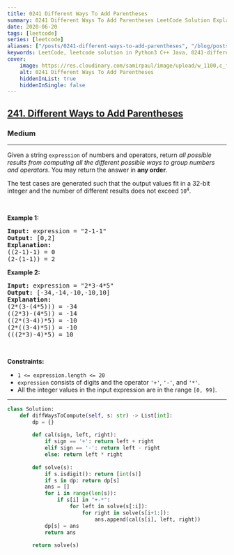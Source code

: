 ```yaml
---
title: 0241 Different Ways To Add Parentheses
summary: 0241 Different Ways To Add Parentheses LeetCode Solution Explained
date: 2020-06-20
tags: [leetcode]
series: [leetcode]
aliases: ["/posts/0241-different-ways-to-add-parentheses", "/blog/posts/0241-different-ways-to-add-parentheses", "/0241-different-ways-to-add-parentheses"]
keywords: LeetCode, leetcode solution in Python3 C++ Java, 0241-different-ways-to-add-parentheses solution
cover:
    image: https://res.cloudinary.com/samirpaul/image/upload/w_1100,c_fit,co_rgb:FFFFFF,l_text:Arial_70_bold:0241 Different Ways To Add Parentheses/problem-solving.webp
    alt: 0241 Different Ways To Add Parentheses
    hiddenInList: true
    hiddenInSingle: false
---
```



<h2><a href="https://leetcode.com/problems/different-ways-to-add-parentheses/">241. Different Ways to Add Parentheses</a></h2><h3>Medium</h3><hr><div><p>Given a string <code>expression</code> of numbers and operators, return <em>all possible results from computing all the different possible ways to group numbers and operators</em>. You may return the answer in <strong>any order</strong>.</p>

<p>The test cases are generated such that the output values fit in a 32-bit integer and the number of different results does not exceed <code>10<sup>4</sup></code>.</p>

<p>&nbsp;</p>
<p><strong class="example">Example 1:</strong></p>

<pre><strong>Input:</strong> expression = "2-1-1"
<strong>Output:</strong> [0,2]
<strong>Explanation:</strong>
((2-1)-1) = 0 
(2-(1-1)) = 2
</pre>

<p><strong class="example">Example 2:</strong></p>

<pre><strong>Input:</strong> expression = "2*3-4*5"
<strong>Output:</strong> [-34,-14,-10,-10,10]
<strong>Explanation:</strong>
(2*(3-(4*5))) = -34 
((2*3)-(4*5)) = -14 
((2*(3-4))*5) = -10 
(2*((3-4)*5)) = -10 
(((2*3)-4)*5) = 10
</pre>

<p>&nbsp;</p>
<p><strong>Constraints:</strong></p>

<ul>
	<li><code>1 &lt;= expression.length &lt;= 20</code></li>
	<li><code>expression</code> consists of digits and the operator <code>'+'</code>, <code>'-'</code>, and <code>'*'</code>.</li>
	<li>All the integer values in the input expression are in the range <code>[0, 99]</code>.</li>
</ul>
</div>

---




```python
class Solution:
    def diffWaysToCompute(self, s: str) -> List[int]:
        dp = {}
        
        def cal(sign, left, right):
            if sign == '+': return left + right
            elif sign == '-': return left - right
            else: return left * right
        
        def solve(s):
            if s.isdigit(): return [int(s)]
            if s in dp: return dp[s]
            ans = []
            for i in range(len(s)):
                if s[i] in "+-*":
                    for left in solve(s[:i]):
                        for right in solve(s[i+1:]):
                            ans.append(cal(s[i], left, right))
            dp[s] = ans
            return ans
        
        return solve(s)
```
